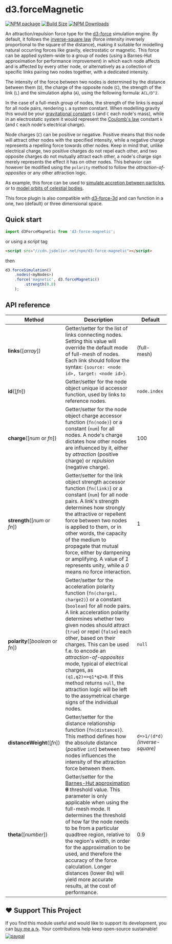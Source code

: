d3.forceMagnetic
==============

[![NPM package][npm-img]][npm-url]
[![Build Size][build-size-img]][build-size-url]
[![NPM Downloads][npm-downloads-img]][npm-downloads-url]

An attraction/repulsion force type for the [d3-force](https://github.com/d3/d3-force) simulation engine. By default, it follows the [inverse-square law](https://en.wikipedia.org/wiki/Inverse-square_law) (force intensity inversely proportional to the square of the distance), making it suitable for modelling natural occurring forces like gravity, electrostatic or magnetic.
This force can be applied system-wide to a group of nodes (using a Barnes-Hut approximation for performance improvement) in which each node affects and is affected by every other node, or alternatively as a collection of specific links pairing two nodes together, with a dedicated intensity.

The intensity of the force between two nodes is determined by the distance between them (`D`), the charge of the opposite node (`C`), the strength of the link (`L`) and the simulation alpha (`A`), using the following formula: `ACL/D^2`.

In the case of a full-mesh group of nodes, the strength of the links is equal for all node pairs, rendering `L` a system constant. When modelling gravity this would be your [gravitational constant](https://en.wikipedia.org/wiki/Gravitational_constant) `G` (and `C` each node's mass), while in an electrostatic system it would represent the [Coulomb's law](https://en.wikipedia.org/wiki/Coulomb%27s_law) constant `k` (and `C` each node's electrical charge).

Node charges (`C`) can be positive or negative. Positive means that this node will attract other nodes with the specified intensity, while a negative charge represents a repelling force towards other nodes. Keep in mind that, unlike electrical charge, two positive charges do not repel each other, and two opposite charges do not mutually attract each other, a node's charge sign merely represents the effect it has on other nodes. This behavior can however be modified using the `polarity` method to follow the *attraction-of-opposites* or any other attraction logic.

As example, this force can be used to [simulate accretion between particles](https://observablehq.com/@vasturiano/accretion), or to [model orbits of celestial bodies](https://observablehq.com/@vasturiano/force-simulated-solar-system).

This force plugin is also compatible with [d3-force-3d](https://github.com/vasturiano/d3-force-3d) and can function in a one, two (default) or three dimensional space.

## Quick start

```js
import d3ForceMagnetic from 'd3-force-magnetic';
```
or using a *script* tag
```html
<script src="//cdn.jsdelivr.net/npm/d3-force-magnetic"></script>
```
then
```js
d3.forceSimulation()
    .nodes(<myNodes>)
    .force('magnetic', d3.forceMagnetic()
        .strength(0.8)   
    );
```

## API reference

| Method | Description | Default |
| ------------------ | -------------------------------------------------------------------------------------------------------------------------- | ------------- |
| <b>links</b>([<i>array</i>]) | Getter/setter for the list of links connecting nodes. Setting this value will override the default mode of full-mesh of nodes. Each link should follow the syntax: `{source: <node id>, target: <node id>}`. | (full-mesh) |
| <b>id</b>([<i>fn</i>]) | Getter/setter for the node object unique id accessor function, used by links to reference nodes. | `node.index` |
| <b>charge</b>([<i>num</i> or <i>fn</i>]) | Getter/setter for the node object charge accessor function (`fn(node)`) or a constant (`num`) for all nodes. A node's charge dictates how other nodes are influenced by it, either by *attraction* (positive charge) or *repulsion* (negative charge). | 100 |
| <b>strength</b>([<i>num</i> or <i>fn</i>]) | Getter/setter for the link object strength accessor function (`fn(link)`) or a constant (`num`) for all node pairs. A link's strength determines how strongly the attractive or repellent force between two nodes is applied to them, or in other words, the capacity of the medium to propagate that mutual force, either by dampening or amplifying. A value of *1* represents unity, while a *0* means no force interaction. | 1 |
| <b>polarity</b>([<i>boolean</i> or <i>fn</i>]) | Getter/setter for the acceleration polarity function (`fn(charge1, charge2)`) or a constant (`boolean`) for all node pairs. A link acceleration polarity determines whether two given nodes should attract (`true`) or repel (`false`) each other, based on their charges. This can be used f.e. to encode an *attraction-of-opposites* mode, typical of electrical charges, as `(q1,q2)=>q1*q2<0`. If this method returns `null`, the attraction logic will be left to the assymetrical charge signs of the individual nodes. | `null` | 
| <b>distanceWeight</b>([<i>fn</i>]) | Getter/setter for the distance relationship function (`fn(distance)`). This method defines how the absolute distance (*positive* `int`) between two nodes influences the intensity of the attraction force between them. | `d=>1/(d*d)` *(inverse-square)* |
| <b>theta</b>([<i>number</i>]) | Getter/setter for the [Barnes-Hut approximation](https://en.wikipedia.org/wiki/Barnes%E2%80%93Hut_simulation) **θ** threshold value. This parameter is only applicable when using the full-mesh mode. It determines the threshold of how far the node needs to be from a particular quadtree region, relative to the region's width, in order for the approximation to be used, and therefore the accuracy of the force calculation. Longer distances (lower θs) will yield more accurate results, at the cost of performance. | 0.9 |

## ❤️ Support This Project

If you find this module useful and would like to support its development, you can [buy me a ☕](https://www.paypal.com/cgi-bin/webscr?cmd=_donations&business=L398E7PKP47E8&currency_code=USD&source=url). Your contributions help keep open-source sustainable!
[![paypal](https://www.paypalobjects.com/en_US/i/btn/btn_donate_SM.gif)](https://www.paypal.com/cgi-bin/webscr?cmd=_donations&business=L398E7PKP47E8&currency_code=USD&source=url)


[npm-img]: https://img.shields.io/npm/v/d3-force-magnetic
[npm-url]: https://npmjs.org/package/d3-force-magnetic
[build-size-img]: https://img.shields.io/bundlephobia/minzip/d3-force-magnetic
[build-size-url]: https://bundlephobia.com/result?p=d3-force-magnetic
[npm-downloads-img]: https://img.shields.io/npm/dt/d3-force-magnetic
[npm-downloads-url]: https://www.npmtrends.com/d3-force-magnetic
